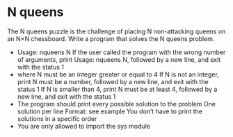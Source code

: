 # N queens

The N queens puzzle is the challenge of placing N non-attacking queens on an N×N chessboard. Write a program that solves the N queens problem.

* Usage: nqueens N
If the user called the program with the wrong number of arguments, print Usage: nqueens N, followed by a new line, and exit with the status 1
* where N must be an integer greater or equal to 4
If N is not an integer, print N must be a number, followed by a new line, and exit with the status 1
If N is smaller than 4, print N must be at least 4, followed by a new line, and exit with the status 1
* The program should print every possible solution to the problem
One solution per line
Format: see example
You don’t have to print the solutions in a specific order
* You are only allowed to import the sys module